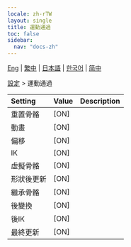 ```yaml
---
locale: zh-rTW
layout: single
title: 運動通過
toc: false
sidebar:
  nav: "docs-zh"
---
```

[Eng](/dancexr/menu/2025.4/actor/motion_passes) | [繁中](/tw/dancexr/menu/2025.4/actor/motion_passes) | [日本語](/jp/dancexr/menu/2025.4/actor/motion_passes) | [한국어](/kr/dancexr/menu/2025.4/actor/motion_passes) | [简中](/zh/dancexr/menu/2025.4/actor/motion_passes)

[設定](../menu#設定) > 運動通過



| Setting | Value | Description |
| :--- | --- | :--- |
|<nobr>重置骨骼</nobr>| [ON] | 
|<nobr>動畫</nobr>| [ON] | 
|<nobr>偏移</nobr>| [ON] | 
|<nobr>IK</nobr>| [ON] | 
|<nobr>虛擬骨骼</nobr>| [ON] | 
|<nobr>形狀後更新</nobr>| [ON] | 
|<nobr>繼承骨骼</nobr>| [ON] | 
|<nobr>後變換</nobr>| [ON] | 
|<nobr>後IK</nobr>| [ON] | 
|<nobr>最終更新</nobr>| [ON] | 
